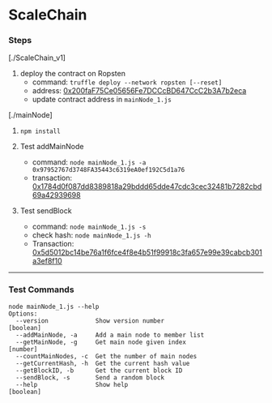 # ScaleChain

### Steps

[./ScaleChain_v1]

1. deploy the contract on Ropsten
	* command: `truffle deploy --network ropsten [--reset]`
	* address: [0x200faF75Ce05656Fe7DCCcBD647CcC2b3A7b2eca](https://ropsten.etherscan.io/address/0x200faF75Ce05656Fe7DCCcBD647CcC2b3A7b2eca)
	* update contract address in `mainNode_1.js`

[./mainNode]

1. `npm install` 

2. Test addMainNode
	* command: `node mainNode_1.js -a 0x97952767d3748FA35443c6319eA0ef192C5d1a76` 
	* transaction: [0x1784d0f087dd8389818a29bddd65dde47cdc3cec32481b7282cbd69a42939698](https://ropsten.etherscan.io/tx/0x1784d0f087dd8389818a29bddd65dde47cdc3cec32481b7282cbd69a42939698)
3. Test sendBlock
	* command: `node mainNode_1.js -s`
	* check hash: `node mainNode_1.js -h`	
	* Transaction: [0x5d5012bc14be76a1f6fce4f8e4b51f99918c3fa657e99e39cabcb301a3ef8f10](https://ropsten.etherscan.io/tx/0x5d5012bc14be76a1f6fce4f8e4b51f99918c3fa657e99e39cabcb301a3ef8f10)
	
---
	
### Test Commands		
```
node mainNode_1.js --help
Options:
  --version             Show version number                            [boolean]
  --addMainNode, -a     Add a main node to member list
  --getMainNode, -g     Get main node given index                       [number]
  --countMainNodes, -c  Get the number of main nodes
  --getCurrentHash, -h  Get the current hash value
  --getBlockID, -b      Get the current block ID
  --sendBlock, -s       Send a random block
  --help                Show help                                      [boolean]
```
